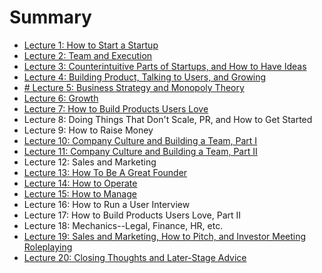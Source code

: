 # Summary

* [Lecture 1: How to Start a Startup](chapter01.md)
* [Lecture 2: Team and Execution](chapter02.md)
* [Lecture 3: Counterintuitive Parts of Startups, and How to Have Ideas](chapter03.md)
* [Lecture 4: Building Product, Talking to Users, and Growing](chapter04.md)
* [# Lecture 5: Business Strategy and Monopoly Theory](chapter05.md)
* [Lecture 6: Growth](chapter06.md)
* [Lecture 7: How to Build Products Users Love](chapter07.md)
* Lecture 8: Doing Things That Don't Scale, PR, and How to Get Started
* Lecture 9: How to Raise Money
* [Lecture 10: Company Culture and Building a Team, Part I](chapter10.md)
* [Lecture 11: Company Culture and Building a Team, Part II](chapter11.md)
* Lecture 12: Sales and Marketing
* [Lecture 13: How To Be A Great Founder](chapter13.md)
* [Lecture 14: How to Operate ](chapter14.md)
* [Lecture 15: How to Manage](chapter15.md)
* Lecture 16: How to Run a User Interview
* Lecture 17: How to Build Products Users Love, Part II
* Lecture 18: Mechanics--Legal, Finance, HR, etc.
* [Lecture 19: Sales and Marketing, How to Pitch, and Investor Meeting Roleplaying](chapter19.md)
* [Lecture 20: Closing Thoughts and Later-Stage Advice](chapter20.md)
